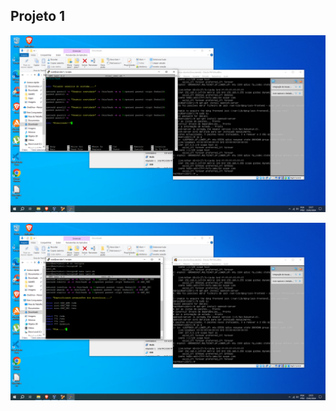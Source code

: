 
## Projeto 1

![Exemplo de Screenshot](imagens/tela1.png)

![Exemplo de Screenshot](imagens/tela2.png)

